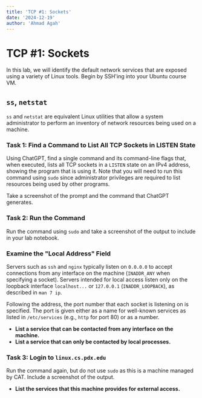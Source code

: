 ```yaml
---
title: 'TCP #1: Sockets'
date: '2024-12-19'
author: 'Ahmad Agah'
---
```


# TCP #1: Sockets

In this lab, we will identify the default network services that are exposed using a variety of Linux tools. Begin by SSH'ing into your Ubuntu course VM.

## `ss`, `netstat`

`ss` and `netstat` are equivalent Linux utilities that allow a system administrator to perform an inventory of network resources being used on a machine.

### Task 1: Find a Command to List All TCP Sockets in LISTEN State

Using ChatGPT, find a single command and its command-line flags that, when executed, lists all TCP sockets in a `LISTEN` state on an IPv4 address, showing the program that is using it. Note that you will need to run this command using `sudo` since administrator privileges are required to list resources being used by other programs.

Take a screenshot of the prompt and the command that ChatGPT generates.

### Task 2: Run the Command

Run the command using `sudo` and take a screenshot of the output to include in your lab notebook.

### Examine the "Local Address" Field

Servers such as `ssh` and `nginx` typically listen on `0.0.0.0` to accept connections from any interface on the machine (`INADDR_ANY` when specifying a socket). Servers intended for local access listen only on the loopback interface `localhost...` or `127.0.0.1` (`INADDR_LOOPBACK`), as described in `man 7 ip`. 

Following the address, the port number that each socket is listening on is specified. The port is given either as a name for well-known services as listed in `/etc/services` (e.g., `http` for port 80) or as a number.

- **List a service that can be contacted from any interface on the machine.**
- **List a service that can only be contacted by local processes.**

### Task 3: Login to `linux.cs.pdx.edu`

Run the command again, but do not use `sudo` as this is a machine managed by CAT. Include a screenshot of the output.

- **List the services that this machine provides for external access.**
